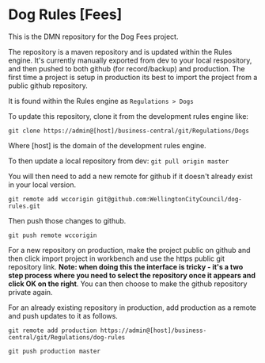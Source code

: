 Dog Rules [Fees]
=======================

This is the DMN repository for the Dog Fees project.

The repository is a maven repository and is updated within the Rules engine. It's currently manually exported from dev to your local respository, and then pushed to both github (for record/backup) and production.
The first time a project is setup in production its best to import the project from a public github repository.

It is found within the Rules engine as `Regulations > Dogs`

To update this repository, clone it from the development rules engine like:

`git clone https://admin@[host]/business-central/git/Regulations/Dogs`

Where [host] is the domain of the development rules engine.

To then update a local repository from dev:
`git pull origin master`

You will then need to add a new remote for github if it doesn't already exist in your local version.

`git remote add wccorigin git@github.com:WellingtonCityCouncil/dog-rules.git`

Then push those changes to github.

`git push remote wccorigin`

For a new repository on production, make the project public on github and then click import project in workbench and use the https public git repository link. __Note: when doing this the interface is tricky - it's a two step process where you need to select the repository once it appears and click OK on the right__. You can then choose to make the github repository private again.

For an already existing repository in production, add production as a remote and push updates to it as follows.

`git remote add production https://admin@[host]/business-central/git/Regulations/dog-rules`

`git push production master`

